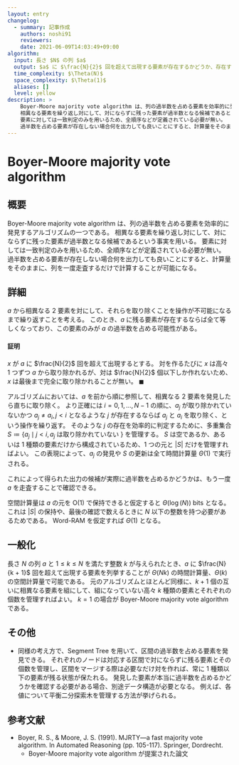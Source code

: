 ```yaml
---
layout: entry
changelog:
  - summary: 記事作成
    authors: noshi91
    reviewers:
    date: 2021-06-09T14:03:49+09:00
algorithm:
  input: 長さ $N$ の列 $a$
  output: $a$ に $\frac{N}{2}$ 回を超えて出現する要素が存在するかどうか、存在する場合その要素
  time_complexity: $\Theta(N)$
  space_complexity: $\Theta(1)$
  aliases: []
  level: yellow
description: >
    Boyer-Moore majority vote algorithm は、列の過半数を占める要素を効率的に発見するアルゴリズムの一つである。
    相異なる要素を繰り返し対にして、対にならずに残った要素が過半数となる候補であるという事実を用いる。
    要素に対しては一致判定のみを用いるため、全順序などが定義されている必要が無い。
    過半数を占める要素が存在しない場合何を出力しても良いことにすると、計算量をそのままに、列を一度走査するだけで計算することが可能になる。
---
```


# Boyer-Moore majority vote algorithm

## 概要

Boyer-Moore majority vote algorithm は、列の過半数を占める要素を効率的に発見するアルゴリズムの一つである。
相異なる要素を繰り返し対にして、対にならずに残った要素が過半数となる候補であるという事実を用いる。
要素に対しては一致判定のみを用いるため、全順序などが定義されている必要が無い。
過半数を占める要素が存在しない場合何を出力しても良いことにすると、計算量をそのままに、列を一度走査するだけで計算することが可能になる。

## 詳細

$a$ から相異なる $2$ 要素を対にして、それらを取り除くことを操作が不可能になるまで繰り返すことを考える。
このとき、$a$ に残る要素が存在するならば全て等しくなっており、この要素のみが $a$ の過半数を占める可能性がある。

#### 証明

$x$ が $a$ に $\frac{N}{2}$ 回を超えて出現するとする。
対を作るたびに $x$ は高々 $1$ つずつ $a$ から取り除かれるが、対は $\frac{N}{2}$ 個以下しか作れないため、$x$ は最後まで完全に取り除かれることが無い。
$\blacksquare$

アルゴリズムにおいては、$a$ を前から順に参照して、相異なる $2$ 要素を発見したら直ちに取り除く。
より正確には $i = 0, 1, \dots, N - 1$ の順に、$a _ j$ が取り除かれていないかつ $a _ j \neq a _ i, j \lt i$ となるような $j$ が存在するならば $a _ j$ と $a _ i$ を取り除く、という操作を繰り返す。
そのような $j$ の存在を効率的に判定するために、多重集合 $S \coloneqq \lbrace a _ j \mid j \lt i, a _ j$ は取り除かれていない $\rbrace$ を管理する。
$S$ は空であるか、あるいは $1$ 種類の要素だけから構成されているため、$1$ つの元と $\lvert S \rvert$ だけを管理すればよい。
この表現によって、$a _ j$ の発見や $S$ の更新は全て時間計算量 $\Theta(1)$ で実行される。

これによって得られた出力の候補が実際に過半数を占めるかどうかは、もう一度 $a$ を走査することで確認できる。

空間計算量は $a$ の元を $\mathrm{O}(1)$ で保持できると仮定すると $\Theta(\log(N))$ bits となる。
これは $\lvert S \rvert$ の保持や、最後の確認で数えるときに $N$ 以下の整数を持つ必要があるためである。
Word-RAM を仮定すれば $\Theta(1)$ となる。

## 一般化

長さ $N$ の列 $a$ と $1 \leq k \leq N$ を満たす整数 $k$ が与えられたとき、$a$ に $\frac{N}{k + 1}$ 回を超えて出現する要素を列挙することが $\Theta(Nk)$ の時間計算量、$\Theta(k)$ の空間計算量で可能である。
元のアルゴリズムとほとんど同様に、$k + 1$ 個の互いに相異なる要素を組にして、組になっていない高々 $k$ 種類の要素とそれぞれの個数を管理すればよい。
$k = 1$ の場合が Boyer-Moore majority vote algorithm である。

## その他

-   同様の考え方で、Segment Tree を用いて、区間の過半数を占める要素を発見できる。
    それぞれのノードは対応する区間で対にならずに残る要素とその個数を管理し、区間をマージする際は必要なだけ対を作れば、常に $1$ 種類以下の要素が残る状態が保たれる。
    発見した要素が本当に過半数を占めるかどうかを確認する必要がある場合、別途データ構造が必要となる。
    例えば、各値について平衡二分探索木を管理する方法が挙げられる。

## 参考文献

-   Boyer, R. S., & Moore, J. S. (1991). MJRTY—a fast majority vote algorithm. In Automated Reasoning (pp. 105-117). Springer, Dordrecht.
    -   Boyer-Moore majority vote algorithm が提案された論文
